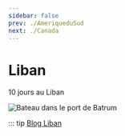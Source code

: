 ```yaml
---
sidebar: false
prev: ./AmeriqueduSud
next: ./Canada
---
```


# Liban

10 jours au Liban

<img :src="$withBase('/img/Liban.jpg')" alt="Bateau dans le port de Batrum">

::: tip
[Blog Liban](http://liban.rouquin.me/)
